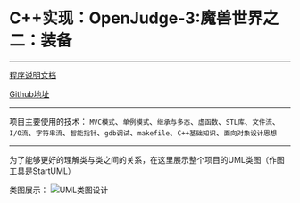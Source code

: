 # C++实现：OpenJudge-3:魔兽世界之二：装备

----
[程序说明文档](http://cxsjsxmooc.openjudge.cn/2018t3springw5/3/)

[Github地址](https://github.com/Worthy-Wang/Warcraft2_Equipment)


-----------
项目主要使用的技术：
`MVC模式`、`单例模式`、`继承与多态`、`虚函数`、`STL库`、`文件流`、`I/O流`、`字符串流`、`智能指针`、`gdb调试`、`makefile`、`C++基础知识`、`面向对象设计思想`

----------------
为了能够更好的理解类与类之间的关系，在这里展示整个项目的UML类图（作图工具是StartUML）

类图展示：
![UML类图设计](https://github.com/Worthy-Wang/Warcraft2Equipment/blob/master/images/UMLClassImage.png)
